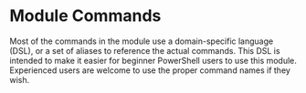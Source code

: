 # Module Commands

Most of the commands in the module use a domain-specific language (DSL), or a set of aliases to reference the actual commands. This DSL is intended to make it easier for beginner PowerShell users to use this module. Experienced users are welcome to use the proper command names if they wish.
